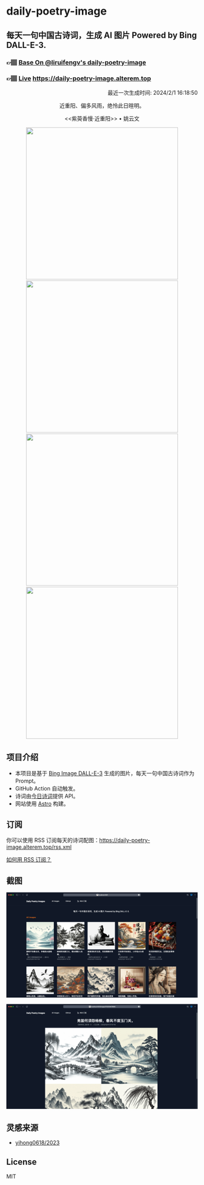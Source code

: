 
# daily-poetry-image

## 每天一句中国古诗词，生成 AI 图片 Powered by Bing DALL-E-3.

### 👉🏽 [Base On @liruifengv's daily-poetry-image](https://github.com/liruifengv/daily-poetry-image)

### 👉🏽 [Live](https://daily-poetry-image.alterem.top/) https://daily-poetry-image.alterem.top

<p align="right">
  最近一次生成时间: 2024/2/1 16:18:50
</p>
<p align="center">
近重阳、偏多风雨，绝怜此日暄明。
</p>
<p align="center">
<<紫萸香慢·近重阳>> • 姚云文
</p>
<p align="center">
<img src="https://tse3.mm.bing.net/th/id/OIG4.ZOusRlrZFo_lJbIKH.n." height="400" width="400" />
<img src="https://tse2.mm.bing.net/th/id/OIG4.YW9ZwoPKNy_Yj0P_e674" height="400" width="400" />
<img src="https://tse3.mm.bing.net/th/id/OIG4.TvHSq2jEXme9uPHlH6Dh" height="400" width="400" />
<img src="https://tse4.mm.bing.net/th/id/OIG4.8FxA8A8Ub3gd3Sl410z4" height="400" width="400" />
</p>

## 项目介绍

-   本项目是基于 [Bing Image DALL-E-3](https://www.bing.com/images/create) 生成的图片，每天一句中国古诗词作为 Prompt。
-   GitHub Action 自动触发。
-   诗词由[今日诗词](https://www.jinrishici.com/)提供 API。
-   网站使用 [Astro](https://astro.build) 构建。

## 订阅

你可以使用 RSS 订阅每天的诗词配图：https://daily-poetry-image.alterem.top/rss.xml

[如何用 RSS 订阅？](https://zhuanlan.zhihu.com/p/55026716)

## 截图

![图片列表](./screenshots/Snipaste_2023-12-28_21-00-26.png)

![图片详情](./screenshots/Snipaste_2023-12-28_21-00-53.png)

## 灵感来源

-   [yihong0618/2023](https://github.com/yihong0618/2023)

## License

MIT

